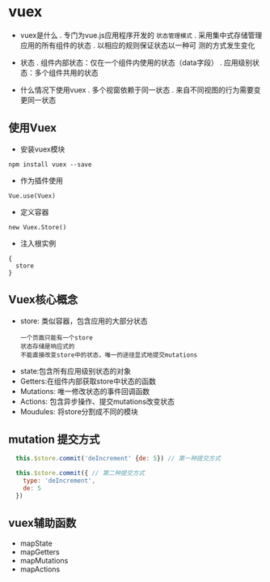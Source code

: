 # vuex
  - vuex是什么
    . 专门为vue.js应用程序开发的 `状态管理模式`
    . 采用集中式存储管理应用的所有组件的状态
    . 以相应的规则保证状态以一种可 测的方式发生变化

  - 状态
    . 组件内部状态：仅在一个组件内使用的状态（data字段）
    . 应用级别状态：多个组件共用的状态

  - 什么情况下使用vuex
    . 多个视窗依赖于同一状态
    . 来自不同视图的行为需要变更同一状态

## 使用Vuex
  - 安装vuex模块
  ```
  npm install vuex --save
  ```

  - 作为插件使用
  ```
  Vue.use(Vuex)
  ```

  - 定义容器
  ```
  new Vuex.Store()
  ```

  - 注入根实例
  ```
  {
    store
  }
  ```

## Vuex核心概念
  - store: 类似容器，包含应用的大部分状态
    ```
    一个页面只能有一个store
    状态存储是响应式的
    不能直接改变store中的状态，唯一的途径显式地提交mutations
    ```
  - state:包含所有应用级别状态的对象
  - Getters:在组件内部获取store中状态的函数
  - Mutations: 唯一修改状态的事件回调函数
  - Actions: 包含异步操作、提交mutations改变状态
  - Moudules: 将store分割成不同的模块

## mutation 提交方式
```js
  this.$store.commit('deIncrement' {de: 5}) // 第一种提交方式

  this.$store.commit({ // 第二种提交方式
    type: 'deIncrement',
    de: 5
  })
```

## vuex辅助函数
 - mapState
 - mapGetters
 - mapMutations
 - mapActions